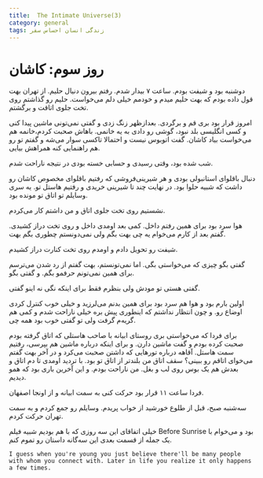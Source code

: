 ```yaml
---
title:  The Intimate Universe(3)
category: general
tags: زندگی انسان احساس سفر
---
```

# روز سوم: کاشان

دوشنبه بود و شیفت بودم. ساعت ۷ بیدار شدم. رفتم بیرون دنیال حلیم. از تهران بهت قول داده بودم که بهت حلیم میدم و خودمم خیلی دلم می‌خواست. حلیم رو گذاشتم روی تخت جلوی اتاقت و برگشتم. 

امروز قرار بود بری قم و برگردی. بعدازظهر زنگ زدی و گفتی نمی‌تونی ماشین پیدا کنی و کسی انگلیسی بلد نبود، گوشی رو دادی به یه خانمی. باهاش صحبت کردم،‌خانمه هم می‌خواست بیاد کاشان. گفت اتوبوس نیست و احتمالا تاکسی سوار می‌شه و گفتم تو رو هم راهنمایی کنه همراهش بیایی.

شب شده بود، وقتی رسیدی و حسابی خسته بودی در نتیجه ناراحت شدم.

دنبال باقلوای استانبولی بودی و هر شیرینی‌فروشی که رفتیم باقلوای مخصوص کاشان رو داشت که شبیه حلوا بود. در نهایت چند تا شیرینی خریدی و رفتیم هاستل تو. یه سری وسایلم تو اتاق تو مونده بود.

نشستیم روی تخت جلوی اتاق و من داشتم کار می‌کردم.

هوا سرد بود برای همین رفتم داخل. کمی بعد اومدی داخل و روی تخت دراز کشیدی. گفتم بعد از کارم می‌خوام یه چی بهت بگم ولی نمی‌دونستم چطوری بگم بهت.

شیفت رو تحویل دادم و اومدم روی تخت کنارت دراز کشیدم.

گفتی بگو چیزی که می‌خواستی بگی. اما نمی‌تونستم، بهت گفتم از رد شدن می‌ترسم برای همین نمی‌تونم حرفمو بگم. و گفتی بگو.

گفتی هستی تو مودش ولی بنظرم فقط برای اینکه نگی نه اینو گفتی.

اولین بارم بود و هوا هم سرد بود برای همین بدنم می‌لرزید و خیلی خوب کنترل کردی اوضاع رو. و چون انتظار نداشتم که اینطوری پیش بره خیلی ناراحت شدم و کمی هم گریه‌م گرفت ولی تو گفتی خوب بود همه چی.

برای فردا که می‌خواستی بری روستای ابیانه با صاحب هاستلی که اتاق گرفته بودم صحبت کرده بودم و گفت ماشین دارن. و برای اینکه درباره ماشین هم بپرسی، رفتیم سمت هاستل. آقاهه درباره تورهایی که داشتن صحبت می‌کرد و در آخر بهت گفتم می‌خوای اتاقم رو ببینی؟ سقف اتاق من بلندتر از اتاق تو بود. با تردید اومدی تا دم اتاق و بعدش هم یک بوس روی لب و بغل. من ناراحت بودم. و این آخرین باری بود که همو دیدیم.

فردا ساعت ۱۱ قرار بود حرکت کنی به سمت ابیانه و از اونجا اصفهان.

سه‌شنبه صبح، قبل از طلوع خورشید از خواب پریدم. وسایلم رو جمع کردم و به سمت تهران حرکت کردم.

خیلی اتفاقای این سه روزی که با هم بودیم شبیه فیلم Before Sunrise بود و می‌خوام با یک جمله از قسمت بعدی این سه‌گانه داستان رو تموم کنم.

    I guess when you're young you just believe there'll be many people with whom you connect with. Later in life you realize it only happens a few times.
